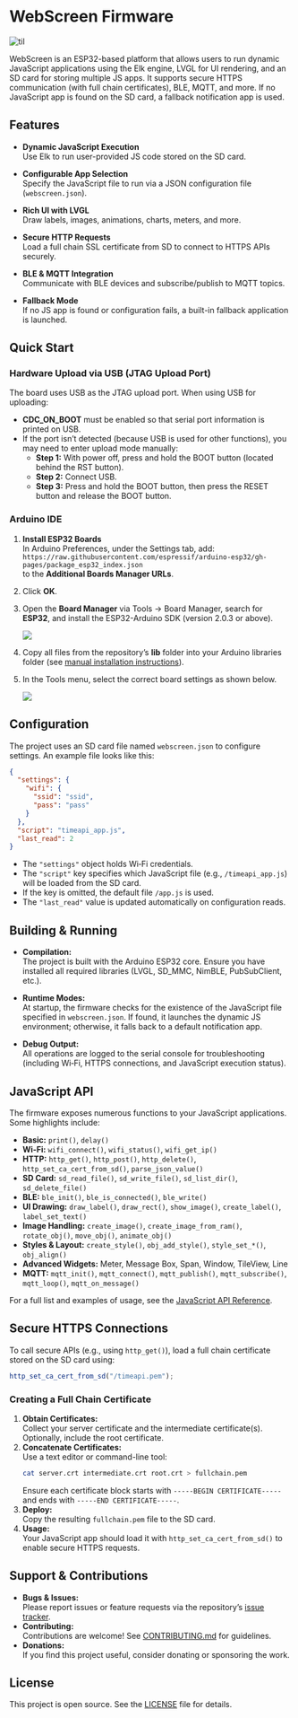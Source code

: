 # WebScreen Firmware

![til](./docs/WebScreen_Notification.gif)

WebScreen is an ESP32-based platform that allows users to run dynamic JavaScript applications using the Elk engine, LVGL for UI rendering, and an SD card for storing multiple JS apps. It supports secure HTTPS communication (with full chain certificates), BLE, MQTT, and more. If no JavaScript app is found on the SD card, a fallback notification app is used.

## Features

- **Dynamic JavaScript Execution**  
  Use Elk to run user-provided JS code stored on the SD card.

- **Configurable App Selection**  
  Specify the JavaScript file to run via a JSON configuration file (`webscreen.json`).

- **Rich UI with LVGL**  
  Draw labels, images, animations, charts, meters, and more.

- **Secure HTTP Requests**  
  Load a full chain SSL certificate from SD to connect to HTTPS APIs securely.

- **BLE & MQTT Integration**  
  Communicate with BLE devices and subscribe/publish to MQTT topics.

- **Fallback Mode**  
  If no JS app is found or configuration fails, a built-in fallback application is launched.

## Quick Start

### Hardware Upload via USB (JTAG Upload Port)

The board uses USB as the JTAG upload port. When using USB for uploading:
- **CDC_ON_BOOT** must be enabled so that serial port information is printed on USB.
- If the port isn’t detected (because USB is used for other functions), you may need to enter upload mode manually:
  - **Step 1:** With power off, press and hold the BOOT button (located behind the RST button).
  - **Step 2:** Connect USB.
  - **Step 3:** Press and hold the BOOT button, then press the RESET button and release the BOOT button.

### Arduino IDE

1. **Install ESP32 Boards**  
   In Arduino Preferences, under the Settings tab, add:  
   `https://raw.githubusercontent.com/espressif/arduino-esp32/gh-pages/package_esp32_index.json`  
   to the **Additional Boards Manager URLs**.
2. Click **OK**.  
3. Open the **Board Manager** via Tools → Board Manager, search for **ESP32**, and install the ESP32-Arduino SDK (version 2.0.3 or above).  

   ![](docs/arduino_boards_manager.png)
4. Copy all files from the repository’s **lib** folder into your Arduino libraries folder (see [manual installation instructions](https://docs.arduino.cc/software/ide-v1/tutorials/installing-libraries#manual-installation)).
5. In the Tools menu, select the correct board settings as shown below.  

   ![](docs/arduino_tools_settings.png)

## Configuration

The project uses an SD card file named `webscreen.json` to configure settings. An example file looks like this:

```json
{
  "settings": {
    "wifi": {
      "ssid": "ssid",
      "pass": "pass"
    }
  },
  "script": "timeapi_app.js",
  "last_read": 2
}
```

- The `"settings"` object holds Wi‑Fi credentials.
- The `"script"` key specifies which JavaScript file (e.g., `/timeapi_app.js`) will be loaded from the SD card.
- If the key is omitted, the default file `/app.js` is used.
- The `"last_read"` value is updated automatically on configuration reads.

## Building & Running

- **Compilation:**  
  The project is built with the Arduino ESP32 core. Ensure you have installed all required libraries (LVGL, SD_MMC, NimBLE, PubSubClient, etc.).

- **Runtime Modes:**  
  At startup, the firmware checks for the existence of the JavaScript file specified in `webscreen.json`. If found, it launches the dynamic JS environment; otherwise, it falls back to a default notification app.

- **Debug Output:**  
  All operations are logged to the serial console for troubleshooting (including Wi‑Fi, HTTPS connections, and JavaScript execution status).

## JavaScript API

The firmware exposes numerous functions to your JavaScript applications. Some highlights include:
- **Basic:** `print()`, `delay()`
- **Wi‑Fi:** `wifi_connect()`, `wifi_status()`, `wifi_get_ip()`
- **HTTP:** `http_get()`, `http_post()`, `http_delete()`, `http_set_ca_cert_from_sd()`, `parse_json_value()`
- **SD Card:** `sd_read_file()`, `sd_write_file()`, `sd_list_dir()`, `sd_delete_file()`
- **BLE:** `ble_init()`, `ble_is_connected()`, `ble_write()`
- **UI Drawing:** `draw_label()`, `draw_rect()`, `show_image()`, `create_label()`, `label_set_text()`
- **Image Handling:** `create_image()`, `create_image_from_ram()`, `rotate_obj()`, `move_obj()`, `animate_obj()`
- **Styles & Layout:** `create_style()`, `obj_add_style()`, `style_set_*()`, `obj_align()`
- **Advanced Widgets:** Meter, Message Box, Span, Window, TileView, Line
- **MQTT:** `mqtt_init()`, `mqtt_connect()`, `mqtt_publish()`, `mqtt_subscribe()`, `mqtt_loop()`, `mqtt_on_message()`

For a full list and examples of usage, see the [JavaScript API Reference](docs/API.md).

## Secure HTTPS Connections

To call secure APIs (e.g., using `http_get()`), load a full chain certificate stored on the SD card using:
```js
http_set_ca_cert_from_sd("/timeapi.pem");
```
### Creating a Full Chain Certificate
1. **Obtain Certificates:**  
   Collect your server certificate and the intermediate certificate(s). Optionally, include the root certificate.
2. **Concatenate Certificates:**  
   Use a text editor or command-line tool:
   ```bash
   cat server.crt intermediate.crt root.crt > fullchain.pem
   ```
   Ensure each certificate block starts with `-----BEGIN CERTIFICATE-----` and ends with `-----END CERTIFICATE-----`.
3. **Deploy:**  
   Copy the resulting `fullchain.pem` file to the SD card.
4. **Usage:**  
   Your JavaScript app should load it with `http_set_ca_cert_from_sd()` to enable secure HTTPS requests.

## Support & Contributions

- **Bugs & Issues:**  
  Please report issues or feature requests via the repository’s [issue tracker](https://github.com/HW-Lab-Hardware-Design-Agency/WebScreen-Software/issues).
- **Contributing:**  
  Contributions are welcome! See [CONTRIBUTING.md](docs/CONTRIBUTING.md) for guidelines.
- **Donations:**  
  If you find this project useful, consider donating or sponsoring the work.

## License

This project is open source. See the [LICENSE](LICENSE) file for details.
